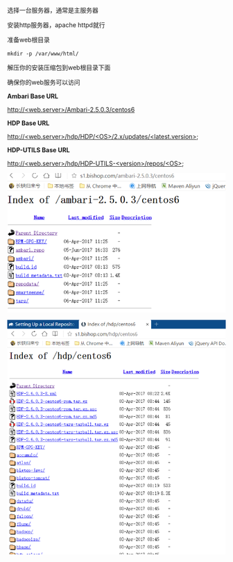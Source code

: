 选择一台服务器，通常是主服务器

安装http服务器，apache httpd就行

准备web根目录

```
mkdir -p /var/www/html/
```

解压你的安装压缩包到web根目录下面

确保你的web服务可以访问

**Ambari Base URL**

[http://&lt;web.server&gt;/Ambari-2.5.0.3/centos6](http://<web.server>/Ambari-2.5.0.3/centos6)

**HDP Base URL**

[http://&lt;web.server&gt;/hdp/HDP/&lt;OS&gt;/2.x/updates/&lt;latest.version&gt;](http://<web.server>/hdp/HDP/<OS>/2.x/updates/<latest.version&gt);

**HDP-UTILS Base URL**

[http://&lt;web.server&gt;/hdp/HDP-UTILS-&lt;version&gt;/repos/&lt;OS&gt;](http://<web.server>/hdp/HDP-UTILS-<version>/repos/<OS&gt);

![](/assets/a2.png)

![](/assets/a3.png)

